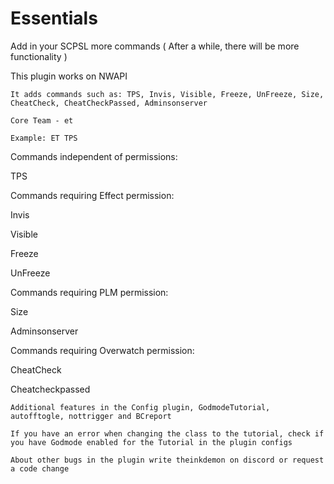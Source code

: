 # Essentials
Add in your SCPSL more commands ( After a while, there will be more functionality )

This plugin works on NWAPI

`It adds commands such as: TPS, Invis, Visible, Freeze, UnFreeze, Size, CheatCheck, CheatCheckPassed, Adminsonserver`

`Core Team - et`

`Example: ET TPS`

Commands independent of permissions:

TPS

Commands requiring Effect permission:

Invis

Visible

Freeze

UnFreeze

Commands requiring PLM permission:

Size

Adminsonserver

Commands requiring Overwatch permission:

CheatCheck

Cheatcheckpassed

`Additional features in the Config plugin, GodmodeTutorial, autofftogle, nottrigger and BCreport`

`If you have an error when changing the class to the tutorial, check if you have Godmode enabled for the Tutorial in the plugin configs`

`About other bugs in the plugin write theinkdemon on discord or request a code change`
